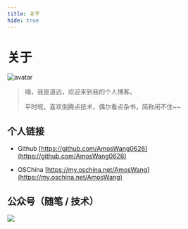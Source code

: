 ```yaml
---
title: 关于
hide: true
---
```


# 关于

![avatar](https://gitee.com/AmosWang/resource/raw/master/hexoui/image/avatar.jpg)

> 嗨，我是道远，欢迎来到我的个人博客。
>
> 平时呢，喜欢倒腾点技术，偶尔看点杂书，简称闲不住~~


## 个人链接

- Github [https://github.com/AmosWang0626](https://github.com/AmosWang0626)

- OSChina [https://my.oschina.net/AmosWang](https://my.oschina.net/AmosWang)

## 公众号（随笔 / 技术）

![](https://gitee.com/AmosWang/resource/raw/master/hexoui/image/mp_qr.png)
